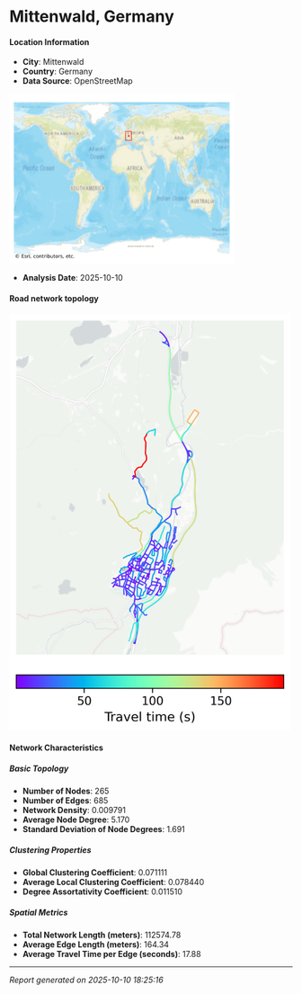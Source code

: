 # Mittenwald, Germany

#### Location Information

- **City**: Mittenwald
- **Country**: Germany
- **Data Source**: OpenStreetMap
<img src="Mittenwald_location.png" alt="Mittenwald Location Map" width="400" />

- **Analysis Date**: 2025-10-10

#### Road network topology

<img src="Mittenwald_network_map.png" alt="Mittenwald Road Network Map" width="500"/>

#### Network Characteristics

##### Basic Topology

- **Number of Nodes**: 265
- **Number of Edges**: 685
- **Network Density**: 0.009791
- **Average Node Degree**: 5.170
- **Standard Deviation of Node Degrees**: 1.691

##### Clustering Properties

- **Global Clustering Coefficient**: 0.071111
- **Average Local Clustering Coefficient**: 0.078440
- **Degree Assortativity Coefficient**: 0.011510

##### Spatial Metrics

- **Total Network Length (meters)**: 112574.78
- **Average Edge Length (meters)**: 164.34
- **Average Travel Time per Edge (seconds)**: 17.88

---
*Report generated on 2025-10-10 18:25:16*

